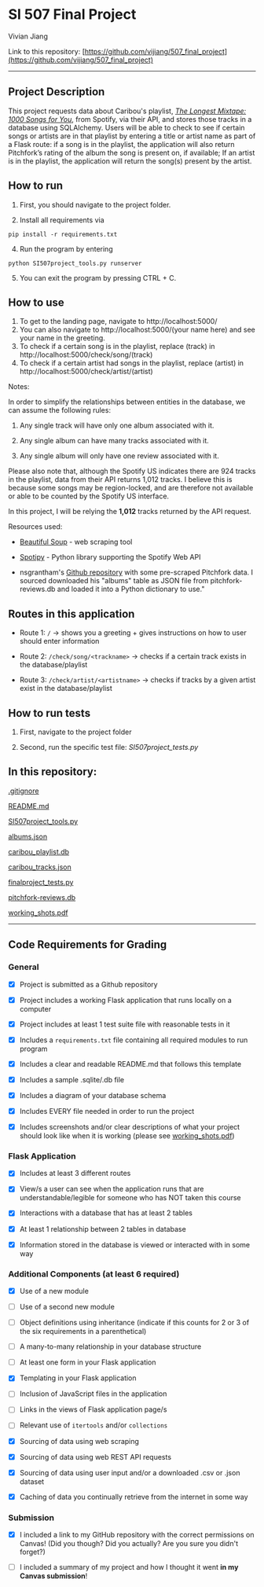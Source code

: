 
# SI 507 Final Project

Vivian Jiang

Link to this repository: [https://github.com/vijiang/507_final_project](https://github.com/vijiang/507_final_project)

---

## Project Description


This project requests data about Caribou's playlist, *[The Longest Mixtape: 1000 Songs for You](https://open.spotify.com/playlist/4Dg0J0ICj9kKTGDyFu0Cv4?si=K8WGBb1YQambb0X-IqK5xQ)*, from Spotify, via their API, and stores those tracks in a database using SQLAlchemy. Users will be able to check to see if certain songs or artists are in that playlist by entering a title or artist name as part of a Flask route: if a song is in the playlist, the application will also return Pitchfork’s rating of the album the song is present on, if available; If an artist is in the playlist, the application will return the song(s) present by the artist.


## How to run


1. First, you should navigate to the project folder.

2. Install all requirements via

`pip install -r requirements.txt`

4. Run the program by entering

`python SI507project_tools.py runserver`

5. You can exit the program by pressing CTRL + C.

## How to use


1. To get to the landing page, navigate to http://localhost:5000/
2. You can also navigate to http://localhost:5000/(your name here) and see your name in the greeting.
3. To check if a certain song is in the playlist, replace (track) in http://localhost:5000/check/song/(track)
4. To check if a certain artist had songs in the playlist, replace (artist) in http://localhost:5000/check/artist/(artist)


Notes:

In order to simplify the relationships between entities in the database, we can assume the following rules:

1. Any single track will have only one album associated with it.

2. Any single album can have many tracks associated with it.

3. Any single album will only have one review associated with it.

Please also note that, although the Spotify US indicates there are 924 tracks in the playlist, data from their API returns 1,012 tracks. I believe this is because some songs may be region-locked, and are therefore not available or able to be counted by the Spotify US interface.

In this project, I will be relying the **1,012** tracks returned by the API request.

Resources used:

- [Beautiful Soup](https://www.crummy.com/software/BeautifulSoup/bs4/doc/) - web scraping tool

- [Spotipy](https://spotipy.readthedocs.io/en/latest/) - Python library supporting the Spotify Web API

- nsgrantham's [Github repository](https://github.com/nsgrantham/pitchfork-reviews) with some pre-scraped Pitchfork data. I sourced downloaded his "albums" table as JSON file from pitchfork-reviews.db and loaded it into a Python dictionary to use."


## Routes in this application

- Route 1: `/` → shows you a greeting + gives instructions on how to user should enter information

- Route 2: `/check/song/<trackname>` → checks if a certain track exists in the database/playlist

- Route 3: `/check/artist/<artistname>` → checks if tracks by a given artist exist in the database/playlist

## How to run tests


1. First, navigate to the project folder

2. Second, run the specific test file: *SI507project_tests.py*


## In this repository:

[.gitignore](https://github.com/vijiang/507_final_project/blob/master/.gitignore  ".gitignore")


[README.md](https://github.com/vijiang/507_final_project/blob/master/README.md  "README.md")


[SI507project_tools.py](https://github.com/vijiang/507_final_project/blob/master/SI507project_tools.py  "SI507project_tools.py")


[albums.json](https://github.com/vijiang/507_final_project/blob/master/albums.json  "albums.json")


[caribou_playlist.db](https://github.com/vijiang/507_final_project/blob/master/caribou_playlist.db  "caribou_playlist.db")


[caribou_tracks.json](https://github.com/vijiang/507_final_project/blob/master/caribou_tracks.json  "caribou_tracks.json")


[finalproject_tests.py](https://github.com/vijiang/507_final_project/blob/master/finalproject_tests.py  "finalproject_tests.py")

[pitchfork-reviews.db](https://github.com/vijiang/507_final_project/blob/master/pitchfork-reviews.db  "pitchfork-reviews.db")

[working_shots.pdf](https://github.com/vijiang/507_final_project/blob/master/working_shots.pdf "working-shots.db")


---


## Code Requirements for Grading


### General


- [x] Project is submitted as a Github repository


- [x] Project includes a working Flask application that runs locally on a computer


- [x] Project includes at least 1 test suite file with reasonable tests in it
  

- [x] Includes a `requirements.txt` file containing all required modules to run program


- [x] Includes a clear and readable README.md that follows this template
  

- [x] Includes a sample .sqlite/.db file


- [x] Includes a diagram of your database schema


- [x] Includes EVERY file needed in order to run the project


- [x] Includes screenshots and/or clear descriptions of what your project should look like when it is working (please see [working_shots.pdf](https://github.com/vijiang/507_final_project/blob/master/working_shots.pdf))



### Flask Application


- [x] Includes at least 3 different routes


- [x] View/s a user can see when the application runs that are understandable/legible for someone who has NOT taken this course


- [x] Interactions with a database that has at least 2 tables


- [x] At least 1 relationship between 2 tables in database


- [x] Information stored in the database is viewed or interacted with in some way


### Additional Components (at least 6 required)


- [x] Use of a new module


- [ ] Use of a second new module


- [ ] Object definitions using inheritance (indicate if this counts for 2 or 3 of the six requirements in a parenthetical)


- [ ] A many-to-many relationship in your database structure


- [ ] At least one form in your Flask application

- [x] Templating in your Flask application

- [ ] Inclusion of JavaScript files in the application


- [ ] Links in the views of Flask application page/s

- [ ] Relevant use of `itertools` and/or `collections`

- [x] Sourcing of data using web scraping

- [x] Sourcing of data using web REST API requests

- [x] Sourcing of data using user input and/or a downloaded .csv or .json dataset

- [x] Caching of data you continually retrieve from the internet in some way

### Submission

- [x] I included a link to my GitHub repository with the correct permissions on Canvas! (Did you though? Did you actually? Are you sure you didn't forget?)
 
- [ ] I included a summary of my project and how I thought it went **in my Canvas submission**!
